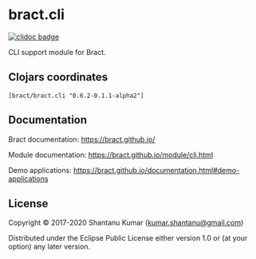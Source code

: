 # bract.cli

[![cljdoc badge](https://cljdoc.org/badge/bract/bract.cli)](https://cljdoc.org/d/bract/bract.cli)

CLI support module for Bract.


## Clojars coordinates

`[bract/bract.cli "0.6.2-0.1.1-alpha2"]`


## Documentation

Bract documentation: https://bract.github.io/

Module documentation: https://bract.github.io/module/cli.html

Demo applications: https://bract.github.io/documentation.html#demo-applications


## License

Copyright © 2017-2020 Shantanu Kumar (kumar.shantanu@gmail.com)

Distributed under the Eclipse Public License either version 1.0 or (at
your option) any later version.
